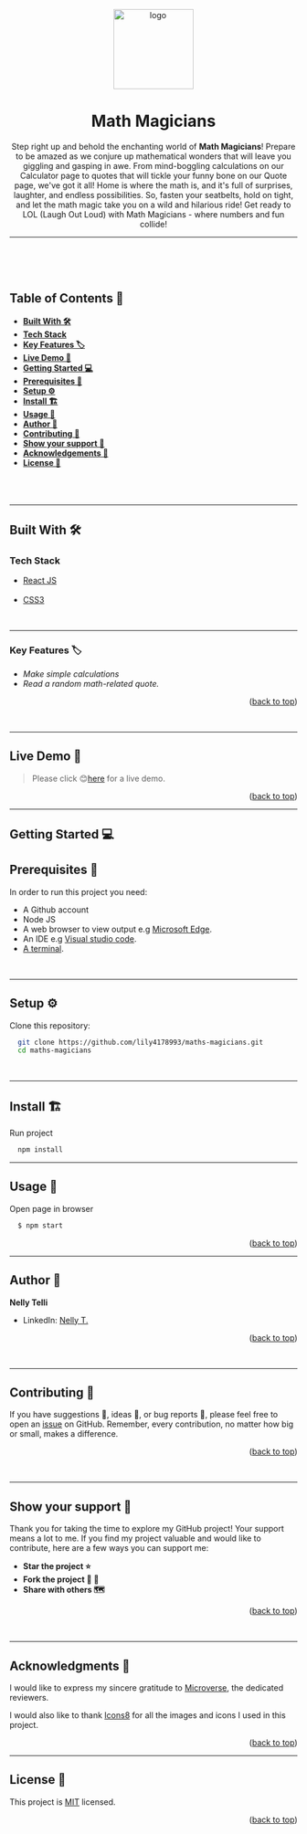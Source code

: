 <a name="readme-top"></a>

<div align="center">
  <img src="./src/assets/logo-readme.png" alt="logo" width="140"  height="140" />

# **Math Magicians**

Step right up and behold the enchanting world of **Math Magicians**! Prepare to be amazed as we conjure up mathematical wonders that will leave you giggling and gasping in awe. From mind-boggling calculations on our Calculator page to quotes that will tickle your funny bone on our Quote page, we've got it all! Home is where the math is, and it's full of surprises, laughter, and endless possibilities. So, fasten your seatbelts, hold on tight, and let the math magic take you on a wild and hilarious ride! Get ready to LOL (Laugh Out Loud) with Math Magicians - where numbers and fun collide!

---

  <br/>
  <br/>
  <br/>
</div>

<!-- TABLE OF CONTENTS -->

## <b>Table of Contents 📗

- [Built With 🛠](#built-with)
- [Tech Stack](#tech-stack)
- [Key Features 🏷️](#key-features)
- [Live Demo 🚀](#live-demo)
- [Getting Started 💻](#getting-started)
- [Prerequisites 🧱](#prerequisites)
- [Setup ⚙️](#setup)
- [Install 🏗️](#install)
- [Usage 📂](#usage)
- [Author 👤](#author)
- [Contributing 🤝](#contributing)
- [Show your support 🌟](#support)
- [Acknowledgements 🙏](#acknowledgements)
- [License 📝](#license)
  </b><br><br><br><br>

---

<!-- BUILT WITH -->

## **Built With 🛠**<a name="built-with"></a><br>

### Tech Stack <a name="tech-stack"></a>

  <ul>
    <li><a href="https://reactnative.dev/">React JS</a></li><br>
    <li><a href="https://webpack.js.org">CSS3</a></li>
  </ul>

<br>

---

<!-- KEY FEATURES -->

### **Key Features 🏷️** <a name="key-features"></a>

- _Make simple calculations_
- _Read a random math-related quote._

<p align="right">(<a href="#readme-top">back to top</a>)</p>
<br>

---

<!-- LIVE DEMO -->

## Live Demo 🚀<a name="live-demo"></a>

> Please click 😊[here](https://github.com/lily4178993/maths-magicians) for a live demo.

<p align="right">(<a href="#readme-top">back to top</a>)</p>

---

<!-- GETTING STARTED -->

## Getting Started 💻<a name="getting-started"></a>

<!-- PREREQUISITIES -->

## **Prerequisites 🧱**<a name="prerequisites"></a>

In order to run this project you need:

- A Github account
- Node JS
- A web browser to view output e.g [Microsoft Edge](https://www.microsoft.com/en-us/edge).
- An IDE e.g [Visual studio code](https://code.visualstudio.com/).
- [A terminal](https://code.visualstudio.com/docs/terminal/basics).

<br>

---

<!-- SETUP -->

## **Setup ⚙️**<a name="setup"></a>

Clone this repository:<br>

```sh
  git clone https://github.com/lily4178993/maths-magicians.git
  cd maths-magicians

```

<br>

---

<!-- INSTALL -->

## **Install 🏗️**<a name="install"></a>

Run project

```sh
  npm install
```

---

<!-- USAGE -->

## **Usage 📂**<a name="usage"></a>

Open page in browser

```sh
  $ npm start
```

<p align="right">(<a href="#readme-top">back to top</a>)</p>

---

<!-- AUTHOR -->

## **Author 👤**<a name="author"></a>

**Nelly Telli**

- LinkedIn: [Nelly T.](https://www.linkedin.com/in/nelly-t-330414266/)

<p align="right">(<a href="#readme-top">back to top</a>)</p>

<br>

---

<!-- CONTRIBUTING -->

## **Contributing 🤝**<a name="contributing"></a>

If you have suggestions 📝, ideas 🤔, or bug reports 🐛, please feel free to open an [issue](https://github.com/lily4178993/maths-magicians/issues) on GitHub.
Remember, every contribution, no matter how big or small, makes a difference.

<p align="right">(<a href="#readme-top">back to top</a>)</p>

<br>

---

<!-- SUPPORT -->

## **Show your support 🌟**<a name="support"></a>

Thank you for taking the time to explore my GitHub project! Your support means a lot to me. If you find my project valuable and would like to contribute, here are a few ways you can support me:

- **Star the project ⭐️**
- **Fork the project 🍴 🎣**
- **Share with others 🗺️**

<p align="right">(<a href="#readme-top">back to top</a>)</p>

<br>

---

<!-- ACKNOWLEDGEMENTS -->

## **Acknowledgments 🙏**<a name="acknowledgements"></a>

I would like to express my sincere gratitude to [Microverse](https://github.com/microverseinc), the dedicated reviewers.

I would also like to thank <a target="_blank" href="https://icons8.com">Icons8</a> for all the images and icons I used in this project.

<p align="right">(<a href="#readme-top">back to top</a>)</p>

---

<!-- LICENCE -->

## <b>License 📝</b><a name="license"></a>

This project is [MIT](./LICENSE) licensed.

<p align="right">(<a href="#readme-top">back to top</a>)</p>

